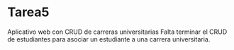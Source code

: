 # Tarea5
Aplicativo web con CRUD de carreras universitarias 
Falta terminar el CRUD de estudiantes para asociar un estudiante a una carrera universitaria.
